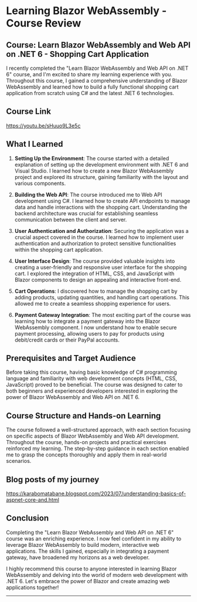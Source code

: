 # Learning Blazor WebAssembly - Course Review


## Course: Learn Blazor WebAssembly and Web API on .NET 6 - Shopping Cart Application

I recently completed the "Learn Blazor WebAssembly and Web API on .NET 6" course, and I'm excited to share my learning experience with you. Throughout this course, I gained a comprehensive understanding of Blazor WebAssembly and learned how to build a fully functional shopping cart application from scratch using C# and the latest .NET 6 technologies.

## Course Link

https://youtu.be/sHuuo9L3e5c

## What I Learned

1. **Setting Up the Environment**: The course started with a detailed explanation of setting up the development environment with .NET 6 and Visual Studio. I learned how to create a new Blazor WebAssembly project and explored its structure, gaining familiarity with the layout and various components.

2. **Building the Web API**: The course introduced me to Web API development using C#. I learned how to create API endpoints to manage data and handle interactions with the shopping cart. Understanding the backend architecture was crucial for establishing seamless communication between the client and server.

3. **User Authentication and Authorization**: Securing the application was a crucial aspect covered in the course. I learned how to implement user authentication and authorization to protect sensitive functionalities within the shopping cart application.

4. **User Interface Design**: The course provided valuable insights into creating a user-friendly and responsive user interface for the shopping cart. I explored the integration of HTML, CSS, and JavaScript with Blazor components to design an appealing and interactive front-end.

5. **Cart Operations**: I discovered how to manage the shopping cart by adding products, updating quantities, and handling cart operations. This allowed me to create a seamless shopping experience for users.

6. **Payment Gateway Integration**: The most exciting part of the course was learning how to integrate a payment gateway into the Blazor WebAssembly component. I now understand how to enable secure payment processing, allowing users to pay for products using debit/credit cards or their PayPal accounts.

## Prerequisites and Target Audience

Before taking this course, having basic knowledge of C# programming language and familiarity with web development concepts (HTML, CSS, JavaScript) proved to be beneficial. The course was designed to cater to both beginners and experienced developers interested in exploring the power of Blazor WebAssembly and Web API on .NET 6.

## Course Structure and Hands-on Learning

The course followed a well-structured approach, with each section focusing on specific aspects of Blazor WebAssembly and Web API development. Throughout the course, hands-on projects and practical exercises reinforced my learning. The step-by-step guidance in each section enabled me to grasp the concepts thoroughly and apply them in real-world scenarios.

## Blog posts of my journey
https://karabomatabane.blogspot.com/2023/07/understanding-basics-of-aspnet-core-and.html

## Conclusion

Completing the "Learn Blazor WebAssembly and Web API on .NET 6" course was an enriching experience. I now feel confident in my ability to leverage Blazor WebAssembly to build modern, interactive web applications. The skills I gained, especially in integrating a payment gateway, have broadened my horizons as a web developer.

I highly recommend this course to anyone interested in learning Blazor WebAssembly and delving into the world of modern web development with .NET 6. Let's embrace the power of Blazor and create amazing web applications together!

---
